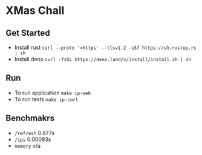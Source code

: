 # XMas Chall

## Get Started
- Install rust `curl --proto '=https' --tlsv1.2 -sSf https://sh.rustup.rs | sh`
- Install deno `curl -fsSL https://deno.land/x/install/install.sh | sh`

## Run
- To run application `make ip-web`
- To run tests `make ip-curl`

## Benchmakrs
- `/refresh` 0.877s
- `/ips` 0.00093s
- `memory` n/a
